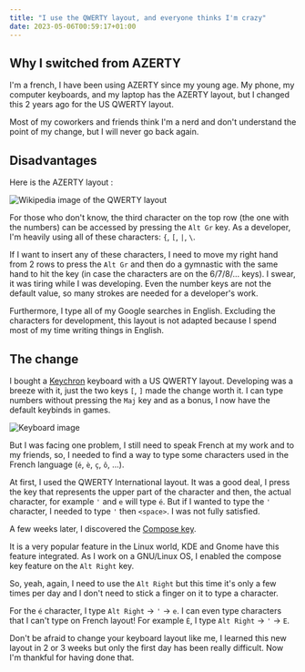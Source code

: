 ```yaml
---
title: "I use the QWERTY layout, and everyone thinks I'm crazy"
date: 2023-05-06T00:59:17+01:00
---
```


## Why I switched from AZERTY

I'm a french, I have been using AZERTY since my young age. My phone, my computer keyboards, and my laptop has the AZERTY layout, but I changed this 2 years ago for the US QWERTY layout.

Most of my coworkers and friends think I'm a nerd and don't understand the point of my change, but I will never go back again.

## Disadvantages

Here is the AZERTY layout :

![Wikipedia image of the QWERTY layout](https://upload.wikimedia.org/wikipedia/commons/thumb/b/b9/KB_France.svg/1200px-KB_France.svg.png)

For those who don't know, the third character on the top row (the one with the numbers) can be accessed by pressing the `Alt Gr` key. As a developer, I'm heavily using all of these characters: `{`, `[`, `|`, `\`.

If I want to insert any of these characters, I need to move my right hand from 2 rows to press the `Alt Gr` and then do a gymnastic with the same hand to hit the key (in case the characters are on the 6/7/8/... keys). I swear, it was tiring while I was developing.
Even the number keys are not the default value, so many strokes are needed for a developer's work.

Furthermore, I type all of my Google searches in English. Excluding the characters for development, this layout is not adapted because I spend most of my time writing things in English.

## The change

I bought a [Keychron](https://www.keychron.com/products/keychron-k2-wireless-mechanical-keyboard) keyboard with a US QWERTY layout. Developing was a breeze with it, just the two keys `[`, `]` made the change worth it. I can type numbers without pressing the `Maj` key and as a bonus, I now have the default keybinds in games.

![Keyboard image](https://cdn.shopify.com/s/files/1/0059/0630/1017/t/5/assets/keychronk2wirelessmechanicalkeyboard2-1646212149182.jpg?v=1646212156)

But I was facing one problem, I still need to speak French at my work and to my friends, so, I needed to find a way to type some characters used in the French language (`é`, `è`, `ç`, `ô`, ...).

At first, I used the QWERTY International layout. It was a good deal, I press the key that represents the upper part of the character and then, the actual character, for example `'` and `e` will type `é`.
But if I wanted to type the `'` character, I needed to type `'` then `<space>`. I was not fully satisfied.

A few weeks later, I discovered the [Compose key](https://en.wikipedia.org/wiki/Compose_key).

It is a very popular feature in the Linux world, KDE and Gnome have this feature integrated. As I work on a GNU/Linux OS, I enabled the compose key feature on the `Alt Right` key.

So, yeah, again, I need to use the `Alt Right` but this time it's only a few times per day and I don't need to stick a finger on it to type a character.

For the `é` character, I type `Alt Right` -> `'` -> `e`.
I can even type characters that I can't type on French layout!
For example `É`, I type  `Alt Right` -> `'` -> `E`.

Don't be afraid to change your keyboard layout like me, I learned this new layout in 2 or 3 weeks but only the first day has been really difficult. Now I'm thankful for having done that.